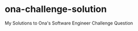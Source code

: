 ona-challenge-solution
======================

My Solutions to Ona's Software Engineer Challenge Question
